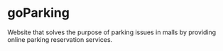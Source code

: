 # goParking
Website that solves the purpose of parking issues in malls by providing online parking reservation services.
